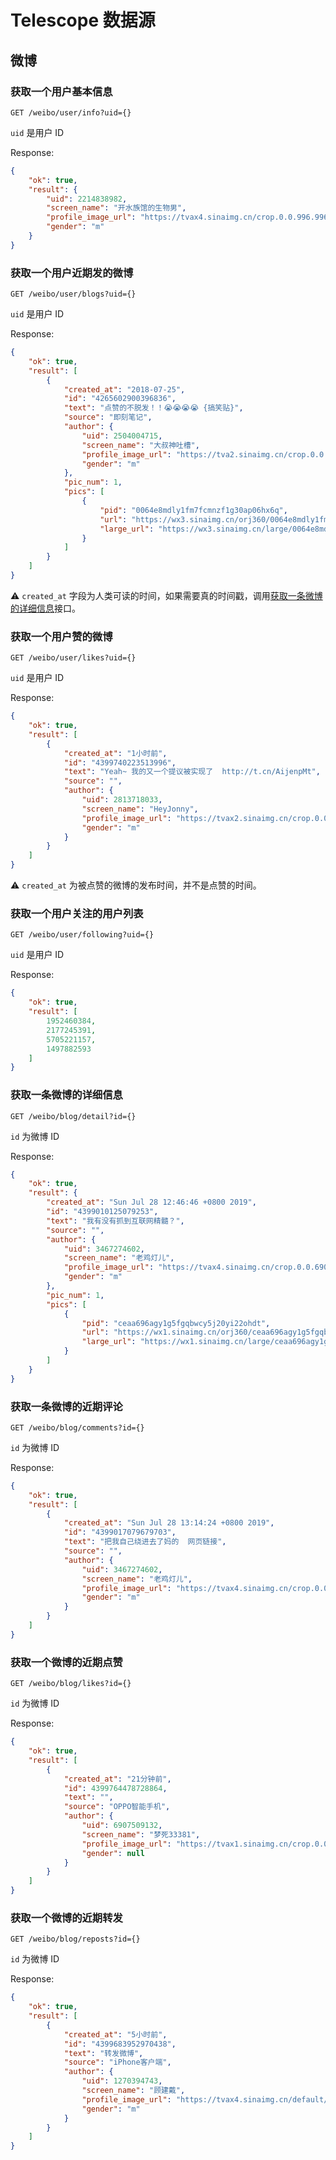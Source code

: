 # Telescope 数据源

## 微博

### 获取一个用户基本信息

`GET /weibo/user/info?uid={}`

`uid` 是用户 ID

Response:
```json
{
    "ok": true,
    "result": {
        "uid": 2214838982,
        "screen_name": "开水族馆的生物男",
        "profile_image_url": "https://tvax4.sinaimg.cn/crop.0.0.996.996.180/8403c2c6ly8fitobz5ol6j20ro0rodl3.jpg?Expires=1564462397&ssig=vyywx3untO&KID=imgbed,tva",
        "gender": "m"
    }
}
```

### 获取一个用户近期发的微博

`GET /weibo/user/blogs?uid={}`

`uid` 是用户 ID

Response:
```json
{
    "ok": true,
    "result": [
        {
            "created_at": "2018-07-25",
            "id": "4265602900396836",
            "text": "点赞的不脱发！！😭😭😭😭 {搞笑贴}",
            "source": "即刻笔记",
            "author": {
                "uid": 2504004715,
                "screen_name": "大叔神吐槽",
                "profile_image_url": "https://tva2.sinaimg.cn/crop.0.0.640.640.180/9540146bjw8eyaur8lavvj20hs0hsdgj.jpg?Expires=1564462475&ssig=fxgiHezeUK&KID=imgbed,tva",
                "gender": "m"
            },
            "pic_num": 1,
            "pics": [
                {
                    "pid": "0064e8mdly1fm7fcmnzf1g30ap06hx6q",
                    "url": "https://wx3.sinaimg.cn/orj360/0064e8mdly1fm7fcmnzf1g30ap06hx6q.gif",
                    "large_url": "https://wx3.sinaimg.cn/large/0064e8mdly1fm7fcmnzf1g30ap06hx6q.gif"
                }
            ]
        }
    ]
}
```

⚠️ `created_at` 字段为人类可读的时间，如果需要真的时间戳，调用[获取一条微博的详细信息](#获取一条微博的详细信息)接口。

### 获取一个用户赞的微博

`GET /weibo/user/likes?uid={}`

`uid` 是用户 ID

Response:
```json
{
    "ok": true,
    "result": [
        {
            "created_at": "1小时前",
            "id": "4399740223513996",
            "text": "Yeah~ 我的又一个提议被实现了  http://t.cn/AijenpMt",
            "source": "",
            "author": {
                "uid": 2813718033,
                "screen_name": "HeyJonny",
                "profile_image_url": "https://tvax2.sinaimg.cn/crop.0.0.480.480.180/a7b5ee11ly8g3i1vjbnolj20dc0dcabw.jpg?Expires=1564473584&ssig=qo2Bg1iTDV&KID=imgbed,tva",
                "gender": "m"
            }
        }
    ]
}
```

⚠️ `created_at` 为被点赞的微博的发布时间，并不是点赞的时间。

### 获取一个用户关注的用户列表

`GET /weibo/user/following?uid={}`

`uid` 是用户 ID

Response:
```json
{
    "ok": true,
    "result": [
        1952460384,
        2177245391,
        5705221157,
        1497882593
    ]
}
```

### 获取一条微博的详细信息

`GET /weibo/blog/detail?id={}`

`id` 为微博 ID

Response:
```json
{
    "ok": true,
    "result": {
        "created_at": "Sun Jul 28 12:46:46 +0800 2019",
        "id": "4399010125079253",
        "text": "我有没有抓到互联网精髓？",
        "source": "",
        "author": {
            "uid": 3467274602,
            "screen_name": "老鸡灯儿",
            "profile_image_url": "https://tvax4.sinaimg.cn/crop.0.0.690.690.180/ceaa696aly8fvmxsvkaddj20j60j6wi1.jpg?Expires=1564473691&ssig=ss1SSbNe2t&KID=imgbed,tva",
            "gender": "m"
        },
        "pic_num": 1,
        "pics": [
            {
                "pid": "ceaa696agy1g5fgqbwcy5j20yi22ohdt",
                "url": "https://wx1.sinaimg.cn/orj360/ceaa696agy1g5fgqbwcy5j20yi22ohdt.jpg",
                "large_url": "https://wx1.sinaimg.cn/large/ceaa696agy1g5fgqbwcy5j20yi22ohdt.jpg"
            }
        ]
    }
}
```

### 获取一条微博的近期评论

`GET /weibo/blog/comments?id={}`

`id` 为微博 ID

Response:
```json
{
    "ok": true,
    "result": [
        {
            "created_at": "Sun Jul 28 13:14:24 +0800 2019",
            "id": "4399017079679703",
            "text": "把我自己绕进去了妈的  网页链接",
            "source": "",
            "author": {
                "uid": 3467274602,
                "screen_name": "老鸡灯儿",
                "profile_image_url": "https://tvax4.sinaimg.cn/crop.0.0.690.690.180/ceaa696aly8fvmxsvkaddj20j60j6wi1.jpg?Expires=1564473894&ssig=oneu%2F0tIhZ&KID=imgbed,tva",
                "gender": "m"
            }
        }
    ]
}
```

### 获取一个微博的近期点赞

`GET /weibo/blog/likes?id={}`

`id` 为微博 ID

Response:
```json
{
    "ok": true,
    "result": [
        {
            "created_at": "21分钟前",
            "id": 4399764478728864,
            "text": "",
            "source": "OPPO智能手机",
            "author": {
                "uid": 6907509132,
                "screen_name": "梦死33381",
                "profile_image_url": "https://tvax1.sinaimg.cn/crop.0.0.40.40.180/007xtcFCly4fyoqi8cuu3j30140140o9.jpg?Expires=1564473951&ssig=uER201Ga%2Bq&KID=imgbed,tva",
                "gender": null
            }
        }
    ]
}
```

### 获取一个微博的近期转发

`GET /weibo/blog/reposts?id={}`

`id` 为微博 ID

Response:
```json
{
    "ok": true,
    "result": [
        {
            "created_at": "5小时前",
            "id": "4399683952970438",
            "text": "转发微博",
            "source": "iPhone客户端",
            "author": {
                "uid": 1270394743,
                "screen_name": "顾建戴",
                "profile_image_url": "https://tvax4.sinaimg.cn/default/images/default_avatar_male_180.gif?Expires=1564474070&ssig=7DC7ttL2Se&KID=imgbed,tva",
                "gender": "m"
            }
        }
    ]
}
```